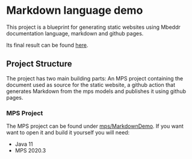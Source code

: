 # Markdown language demo

This project is a blueprint for generating static websites using Mbeddr documentation language, markdown and github pages.

Its final result can be found [here](https://joao-silveira.github.io/markdown-language-demo/).

## Project Structure

The project has two main building parts: An MPS project containing the document used as source for the static website, a github action that generates Markdown from the mps models and publishes it using github pages.

### MPS Project

The MPS project can be found under [mps/MarkdownDemo](mps/MarkdownDemo). If you want want to open it and build it yourself you will need:

* Java 11
* MPS 2020.3 

